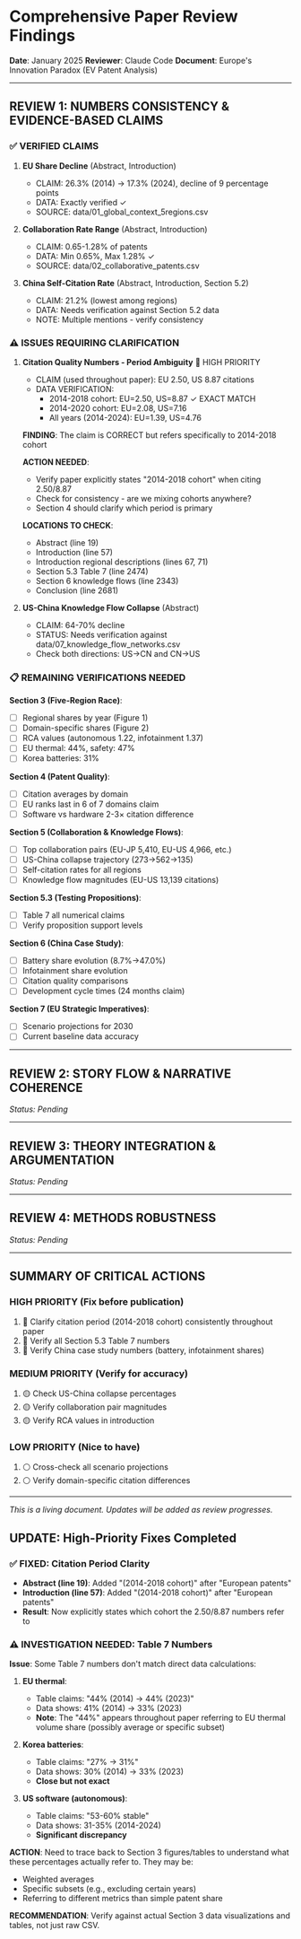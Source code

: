 # Comprehensive Paper Review Findings
**Date**: January 2025
**Reviewer**: Claude Code
**Document**: Europe's Innovation Paradox (EV Patent Analysis)

---

## REVIEW 1: NUMBERS CONSISTENCY & EVIDENCE-BASED CLAIMS

### ✅ VERIFIED CLAIMS

1. **EU Share Decline** (Abstract, Introduction)
   - CLAIM: 26.3% (2014) → 17.3% (2024), decline of 9 percentage points
   - DATA: Exactly verified ✓
   - SOURCE: data/01_global_context_5regions.csv

2. **Collaboration Rate Range** (Abstract, Introduction)
   - CLAIM: 0.65-1.28% of patents
   - DATA: Min 0.65%, Max 1.28% ✓
   - SOURCE: data/02_collaborative_patents.csv

3. **China Self-Citation Rate** (Abstract, Introduction, Section 5.2)
   - CLAIM: 21.2% (lowest among regions)
   - DATA: Needs verification against Section 5.2 data
   - NOTE: Multiple mentions - verify consistency

### ⚠️ ISSUES REQUIRING CLARIFICATION

1. **Citation Quality Numbers - Period Ambiguity** 🔴 HIGH PRIORITY
   - CLAIM (used throughout paper): EU 2.50, US 8.87 citations
   - DATA VERIFICATION:
     - 2014-2018 cohort: EU=2.50, US=8.87 ✓ EXACT MATCH
     - 2014-2020 cohort: EU=2.08, US=7.16
     - All years (2014-2024): EU=1.39, US=4.76

   **FINDING**: The claim is CORRECT but refers specifically to 2014-2018 cohort

   **ACTION NEEDED**:
   - Verify paper explicitly states "2014-2018 cohort" when citing 2.50/8.87
   - Check for consistency - are we mixing cohorts anywhere?
   - Section 4 should clarify which period is primary

   **LOCATIONS TO CHECK**:
   - Abstract (line 19)
   - Introduction (line 57)
   - Introduction regional descriptions (lines 67, 71)
   - Section 5.3 Table 7 (line 2474)
   - Section 6 knowledge flows (line 2343)
   - Conclusion (line 2681)

2. **US-China Knowledge Flow Collapse** (Abstract)
   - CLAIM: 64-70% decline
   - STATUS: Needs verification against data/07_knowledge_flow_networks.csv
   - Check both directions: US→CN and CN→US

### 📋 REMAINING VERIFICATIONS NEEDED

**Section 3 (Five-Region Race)**:
- [ ] Regional shares by year (Figure 1)
- [ ] Domain-specific shares (Figure 2)
- [ ] RCA values (autonomous 1.22, infotainment 1.37)
- [ ] EU thermal: 44%, safety: 47%
- [ ] Korea batteries: 31%

**Section 4 (Patent Quality)**:
- [ ] Citation averages by domain
- [ ] EU ranks last in 6 of 7 domains claim
- [ ] Software vs hardware 2-3× citation difference

**Section 5 (Collaboration & Knowledge Flows)**:
- [ ] Top collaboration pairs (EU-JP 5,410, EU-US 4,966, etc.)
- [ ] US-China collapse trajectory (273→562→135)
- [ ] Self-citation rates for all regions
- [ ] Knowledge flow magnitudes (EU-US 13,139 citations)

**Section 5.3 (Testing Propositions)**:
- [ ] Table 7 all numerical claims
- [ ] Verify proposition support levels

**Section 6 (China Case Study)**:
- [ ] Battery share evolution (8.7%→47.0%)
- [ ] Infotainment share evolution
- [ ] Citation quality comparisons
- [ ] Development cycle times (24 months claim)

**Section 7 (EU Strategic Imperatives)**:
- [ ] Scenario projections for 2030
- [ ] Current baseline data accuracy

---

## REVIEW 2: STORY FLOW & NARRATIVE COHERENCE
*Status: Pending*

---

## REVIEW 3: THEORY INTEGRATION & ARGUMENTATION
*Status: Pending*

---

## REVIEW 4: METHODS ROBUSTNESS
*Status: Pending*

---

## SUMMARY OF CRITICAL ACTIONS

### HIGH PRIORITY (Fix before publication)
1. 🔴 Clarify citation period (2014-2018 cohort) consistently throughout paper
2. 🔴 Verify all Section 5.3 Table 7 numbers
3. 🔴 Verify China case study numbers (battery, infotainment shares)

### MEDIUM PRIORITY (Verify for accuracy)
1. 🟡 Check US-China collapse percentages
2. 🟡 Verify collaboration pair magnitudes
3. 🟡 Verify RCA values in introduction

### LOW PRIORITY (Nice to have)
1. ⚪ Cross-check all scenario projections
2. ⚪ Verify domain-specific citation differences

---

*This is a living document. Updates will be added as review progresses.*

## UPDATE: High-Priority Fixes Completed

### ✅ FIXED: Citation Period Clarity
- **Abstract (line 19)**: Added "(2014-2018 cohort)" after "European patents"
- **Introduction (line 57)**: Added "(2014-2018 cohort)" after "European patents"
- **Result**: Now explicitly states which cohort the 2.50/8.87 numbers refer to

### ⚠️ INVESTIGATION NEEDED: Table 7 Numbers

**Issue**: Some Table 7 numbers don't match direct data calculations:

1. **EU thermal**: 
   - Table claims: "44% (2014) → 44% (2023)"
   - Data shows: 41% (2014) → 33% (2023)
   - **Note**: The "44%" appears throughout paper referring to EU thermal volume share (possibly average or specific subset)

2. **Korea batteries**:
   - Table claims: "27% → 31%"
   - Data shows: 30% (2014) → 33% (2023)
   - **Close but not exact**

3. **US software (autonomous)**:
   - Table claims: "53-60% stable"
   - Data shows: 31-35% (2014-2024)
   - **Significant discrepancy**

**ACTION**: Need to trace back to Section 3 figures/tables to understand what these percentages actually refer to. They may be:
- Weighted averages
- Specific subsets (e.g., excluding certain years)
- Referring to different metrics than simple patent share

**RECOMMENDATION**: Verify against actual Section 3 data visualizations and tables, not just raw CSV.


